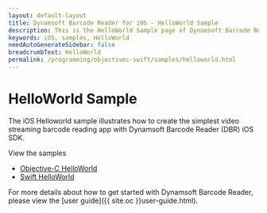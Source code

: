 ```yaml
---
layout: default-layout
title: Dynamsoft Barcode Reader for iOS - HelloWorld Sample
description: This is the HelloWorld Sample page of Dynamsoft Barcode Reader for iOS SDK.
keywords: iOS, samples, HelloWorld
needAutoGenerateSidebar: false
breadcrumbText: HelloWorld
permalink: /programming/objectivec-swift/samples/helloworld.html
---
```


# HelloWorld Sample

The iOS Helloworld sample illustrates how to create the simplest video streaming barcode reading app with Dynamsoft Barcode Reader (DBR) iOS SDK.

View the samples

- <a href="https://github.com/Dynamsoft/barcode-reader-mobile-samples/tree/main/ios/Objective-C/HelloWorldObjC/" target="_blank">Objective-C HelloWorld</a>
- <a href="https://github.com/Dynamsoft/barcode-reader-mobile-samples/tree/main/ios/Swift/HelloWorldSwift/" target="_blank">Swift HelloWorld</a>

For more details about how to get started with Dynamsoft Barcode Reader, please view the [user guide]({{ site.oc }}user-guide.html).
